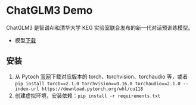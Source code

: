 # ChatGLM3 Demo

ChatGLM3 是智谱AI和清华大学 KEG 实验室联合发布的新一代对话预训练模型。

- 模型[下载](https://modelscope.cn/models/ZhipuAI/chatglm3-6b/summary)

## 安装

1. 从 Pytoch [官网](https://download.pytorch.org/whl/)下载对应版本的 torch、torchvision、torchaudio 等，或者 `pip install torch==2.1.0 torchvision==0.16.0 torchaudio==2.1.0 --index-url https://download.pytorch.org/whl/cu118`
2. 创建虚拟环境，安装依赖：`pip install -r requirements.txt`
